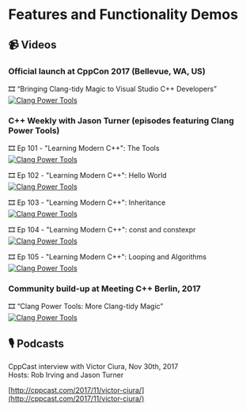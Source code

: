 # Features and Functionality Demos

## 📹 Videos

### Official launch at CppCon 2017 (Bellevue, WA, US)

🎞️ “Bringing Clang-tidy Magic to Visual Studio C++ Developers”  
[![Clang Power Tools](https://img.youtube.com/vi/Wl-9ozmxXbo/0.jpg)](https://www.youtube.com/watch?v=Wl-9ozmxXbo)

### C++ Weekly with Jason Turner (episodes featuring Clang Power Tools)

🎞️ Ep 101 - "Learning Modern C++": The Tools  
[![Clang Power Tools](https://img.youtube.com/vi/zMrP8heIz3g/0.jpg)](https://www.youtube.com/watch?v=zMrP8heIz3g)

🎞️ Ep 102 - "Learning Modern C++": Hello World  
[![Clang Power Tools](https://img.youtube.com/vi/juJaaCf_yKc/0.jpg)](https://www.youtube.com/watch?v=juJaaCf_yKc)

🎞️ Ep 103 - "Learning Modern C++": Inheritance  
[![Clang Power Tools](https://img.youtube.com/vi/43qyUASBeUc/0.jpg)](https://www.youtube.com/watch?v=43qyUASBeUc)

🎞️ Ep 104 - "Learning Modern C++": const and constexpr  
[![Clang Power Tools](https://img.youtube.com/vi/UYEyHlynkPc/0.jpg)](https://www.youtube.com/watch?v=UYEyHlynkPc)

🎞️ Ep 105 - "Learning Modern C++": Looping and Algorithms  
[![Clang Power Tools](https://img.youtube.com/vi/A0-x-Djey-Q/0.jpg)](https://www.youtube.com/watch?v=A0-x-Djey-Q)


### Community build-up at Meeting C++ Berlin, 2017

🎞️ “Clang Power Tools: More Clang-tidy Magic”  
[![Clang Power Tools](https://img.youtube.com/vi/BAkdRY9l5pI/0.jpg)](https://www.youtube.com/watch?v=BAkdRY9l5pI)


## 🎙️ Podcasts

CppCast interview with Victor Ciura, Nov 30th, 2017  
Hosts: Rob Irving and Jason Turner

[http://cppcast.com/2017/11/victor-ciura/](http://cppcast.com/2017/11/victor-ciura/)
